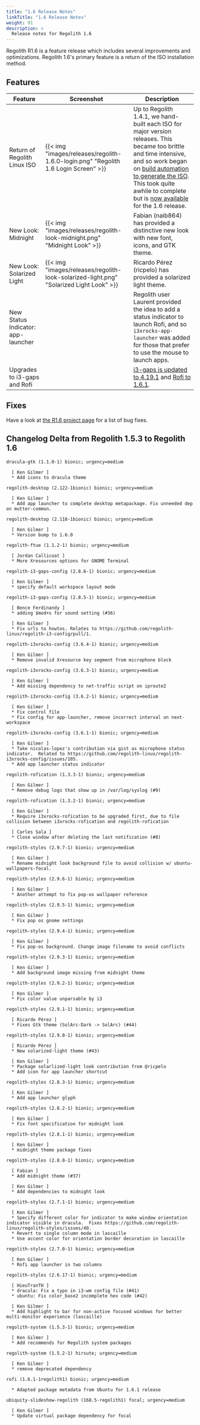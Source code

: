 ```yaml
---
title: "1.6 Release Notes"
linkTitle: "1.6 Release Notes"
weight: 91
description: >
  Release notes for Regolith 1.6
---
```


Regolith R1.6 is a feature release which includes several improvements and optimizations. Regolith 1.6's primary feature is a return of the ISO installation method.

## Features

| Feature                                 | Screenshot                                                                                                                                                                                                           | Description                                                                                                                                                                                                                                                                                                                                                                                                                                                                                                                                                                                                      |
| --------------------------------------- | -------------------------------------------------------------------------------------------------------------------------------------------------------------------------------------------------------------------- | ---------------------------------------------------------------------------------------------------------------------------------------------------------------------------------------------------------------------------------------------------------------------------------------------------------------------------------------------------------------------------------------------------------------------------------------------------------------------------------------------------------------------------------------------------------------------------------------------------------------- |
| Return of Regolith Linux ISO      | {{< img "images/releases/regolith-1.6.0-login.png" "Regolith 1.6 Login Screen" >}}    | Up to Regolith 1.4.1, we hand-built each ISO for major version releases. This became too brittle and time intensive, and so work began on [build automation to generate the ISO](https://github.com/regolith-linux/regolith-ubuntu-iso-builder).  This took quite awhile to complete but is [now available](https://github.com/regolith-linux/regolith-ubuntu-iso-builder/releases) for the 1.6 release.                                                                                          |                  |
| New Look: Midnight                     | {{< img "images/releases/regolith-look-midnight.png" "Midnight Look" >}} | Fabian (naib864) has provided a distinctive new look with new font, icons, and GTK theme. |
| New Look: Solarized Light         | {{< img "images/releases/regolith-look-solarized-light.png" "Solarized Light Look" >}} | Ricardo Pérez (ricpelo) has provided a solarized light theme.
| New Status Indicator: app-launcher| | Regolith user Laurent provided the idea to add a status indicator to launch Rofi, and so `i3xrocks-app-launcher` was added for those that prefer to use the mouse to launch apps. | 
| Upgrades to i3-gaps and Rofi | | [i3-gaps is updated to 4.19.1](https://github.com/Airblader/i3/releases/tag/4.19.1) and [Rofi to 1.6.1](https://github.com/davatorium/rofi/releases/tag/1.6.1). | 

## Fixes

Have a look at [the R1.6 project page](https://github.com/orgs/regolith-linux/projects/12) for a list of bug fixes.

## Changelog Delta from Regolith 1.5.3 to Regolith 1.6

```
dracula-gtk (1.1.0-1) bionic; urgency=medium

  [ Ken Gilmer ]
  * Add icons to dracula theme

regolith-desktop (2.122-1bionic) bionic; urgency=medium

  [ Ken Gilmer ]
  * Add app launcher to complete desktop metapackage. Fix unneeded dep on mutter-common.

regolith-desktop (2.118-1bionic) bionic; urgency=medium

  [ Ken Gilmer ]
  * Version bump to 1.6.0

regolith-ftue (1.1.2-1) bionic; urgency=medium

  [ Jordan Callicoat ]
  * More Xresources options for GNOME Terminal

regolith-i3-gaps-config (2.8.6-1) bionic; urgency=medium

  [ Ken Gilmer ]
  * specify default workspace layout mode

regolith-i3-gaps-config (2.8.5-1) bionic; urgency=medium

  [ Bence Ferdinandy ]
  * adding $mod+s for sound setting (#36)

  [ Ken Gilmer ]
  * Fix urls to howtos. Relates to https://github.com/regolith-linux/regolith-i3-config/pull/1.

regolith-i3xrocks-config (3.6.4-1) bionic; urgency=medium

  [ Ken Gilmer ]
  * Remove invalid Xresource key segment from microphone block

regolith-i3xrocks-config (3.6.3-1) bionic; urgency=medium

  [ Ken Gilmer ]
  * Add missing dependency to net-traffic script on iproute2

regolith-i3xrocks-config (3.6.2-1) bionic; urgency=medium

  [ Ken Gilmer ]
  * Fix control file
  * Fix config for app-launcher, remove incorrect interval on next-workspace

regolith-i3xrocks-config (3.6.1-1) bionic; urgency=medium

  [ Ken Gilmer ]
  * Take nicolas-lopez's contribution via gist as microphone status indicator.  Related to https://github.com/regolith-linux/regolith-i3xrocks-config/issues/105.
  * Add app launcher status indicator

regolith-rofication (1.3.3-1) bionic; urgency=medium

  [ Ken Gilmer ]
  * Remove debug logs that show up in /var/log/syslog (#9)

regolith-rofication (1.3.2-1) bionic; urgency=medium

  [ Ken Gilmer ]
  * Require i3xrocks-rofication to be upgraded first, due to file collision between i3xrocks-rofication and regolith-rofication

  [ Carles Sala ]
  * Close window after deleting the last notification (#8)

regolith-styles (2.9.7-1) bionic; urgency=medium

  [ Ken Gilmer ]
  * Rename midnight look background file to avoid collision w/ ubuntu-wallpapers-focal.

regolith-styles (2.9.6-1) bionic; urgency=medium

  [ Ken Gilmer ]
  * Another attempt to fix pop-os wallpaper reference

regolith-styles (2.9.5-1) bionic; urgency=medium

  [ Ken Gilmer ]
  * Fix pop os gnome settings

regolith-styles (2.9.4-1) bionic; urgency=medium

  [ Ken Gilmer ]
  * Fix pop-os background. Change image filename to avoid conflicts

regolith-styles (2.9.3-1) bionic; urgency=medium

  [ Ken Gilmer ]
  * Add background image missing from midnight theme

regolith-styles (2.9.2-1) bionic; urgency=medium

  [ Ken Gilmer ]
  * Fix color value unparsable by i3

regolith-styles (2.9.1-1) bionic; urgency=medium

  [ Ricardo Pérez ]
  * Fixes Gtk theme (SolArc-Dark -> SolArc) (#44)

regolith-styles (2.9.0-1) bionic; urgency=medium

  [ Ricardo Pérez ]
  * New solarized-light theme (#43)

  [ Ken Gilmer ]
  * Package solarlized-light look contribution from @ricpelo
  * Add icon for app launcher shortcut

regolith-styles (2.8.3-1) bionic; urgency=medium

  [ Ken Gilmer ]
  * Add app launcher glyph

regolith-styles (2.8.2-1) bionic; urgency=medium

  [ Ken Gilmer ]
  * Fix font specification for midnight look

regolith-styles (2.8.1-1) bionic; urgency=medium

  [ Ken Gilmer ]
  * midnight theme package fixes

regolith-styles (2.8.0-1) bionic; urgency=medium

  [ Fabian ]
  * Add midnight theme (#37)

  [ Ken Gilmer ]
  * Add dependencies to midnight look

regolith-styles (2.7.1-1) bionic; urgency=medium

  [ Ken Gilmer ]
  * Specify different color for indicator to make window orientation indicator visible in dracula.  Fixes https://github.com/regolith-linux/regolith-styles/issues/40.
  * Revert to single column mode in lascaille
  * Use accent color for orientation border decoration in lascaille

regolith-styles (2.7.0-1) bionic; urgency=medium

  [ Ken Gilmer ]
  * Rofi app launcher in two columns

regolith-styles (2.6.17-1) bionic; urgency=medium

  [ HieuTranTH ]
  * dracula: Fix a typo in i3-wm config file (#41)
  * ubuntu: Fix color_base2 incomplete hex code (#42)

  [ Ken Gilmer ]
  * Add highlight to bar for non-active focused windows for better multi-monitor experience (lascaille)

regolith-system (1.5.3-1) bionic; urgency=medium

  [ Ken Gilmer ]
  * Add recommends for Regolith system packages

regolith-system (1.5.2-1) hirsute; urgency=medium

  [ Ken Gilmer ]
  * remove deprecated dependency

rofi (1.6.1-1regolith1) bionic; urgency=medium

  * Adapted package metadata from Ubuntu for 1.6.1 release 

ubiquity-slideshow-regolith (168.5-regolith1) focal; urgency=medium

  [ Ken Gilmer ]
  * Update virtual package dependency for focal

```
